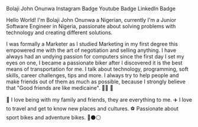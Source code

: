 Bolaji John Onunwa
Instagram Badge Youtube Badge LinkedIn Badge

Hello World! 
I'm Bolaji John Onunwa a Nigerian, currently I'm a Junior Software Engineer in Nigeria, passionate about solving problems with technology and creating different solutions.

I was formally a Marketer as I studied Marketing in my first degree this empowered me with the art of negotiation and selling anything. I have always had an undying passion for computers since the first day I set my eyes on one, I became a passionate biker after I discovered it is the best means of transportation for me. I talk about technology, programming, soft skills, career challenges, tips and more. I always try to help people and make friends out of them as much as possible, because I strongly believe that "Good friends are like medicaine". 👨‍💻 🚀

🏡 I love being with my family and friends, they are everything to me.
✈️ I love to travel and get to know new places and cultures.
⚽ Passionate about sport bikes and adventure bikes. 🔴⚫️⚪️
